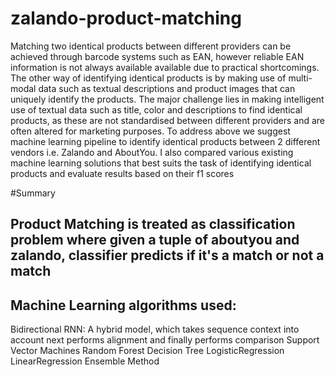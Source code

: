 # zalando-product-matching
Matching two identical products between different providers can be achieved through barcode systems such as EAN, however reliable EAN information is not always available available due to practical shortcomings. The other way of identifying identical products is by making use of multi-modal data such as textual descriptions and product images that can uniquely identify the products. The major challenge lies in making intelligent use of textual data such as title, color and descriptions to find identical products, as these are not standardised between different providers and are often altered for marketing purposes. To address above we suggest machine learning pipeline to identify identical products between 2 different vendors i.e. Zalando and AboutYou. I also compared various existing machine learning solutions that best suits the task of identifying identical products and evaluate results based on their f1 scores

#Summary

## Product Matching is treated as classification problem where given a tuple of aboutyou and zalando, classifier predicts if it's a match or not a match</br>

## Machine Learning algorithms used: </br>

Bidirectional RNN: A hybrid model, which takes sequence context into account next performs alignment and finally
performs comparison
Support Vector Machines
Random Forest
Decision Tree
LogisticRegression
LinearRegression
Ensemble Method
